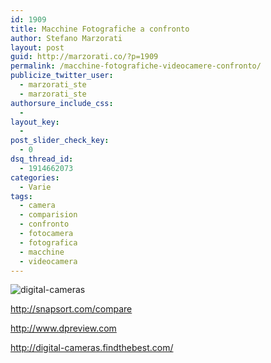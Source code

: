 ```yaml
---
id: 1909
title: Macchine Fotografiche a confronto
author: Stefano Marzorati
layout: post
guid: http://marzorati.co/?p=1909
permalink: /macchine-fotografiche-videocamere-confronto/
publicize_twitter_user:
  - marzorati_ste
  - marzorati_ste
authorsure_include_css:
  - 
layout_key:
  - 
post_slider_check_key:
  - 0
dsq_thread_id:
  - 1914662073
categories:
  - Varie
tags:
  - camera
  - comparision
  - confronto
  - fotocamera
  - fotografica
  - macchine
  - videocamera
---
```

![digital-cameras](http://cdn-4.nikon-cdn.com/en_INC/o/4vyYhAPnYjx8ovFzOcqDlzuDTL8/Overview/Secondary-2a-Compact.jpg)   

<a href="http://snapsort.com/compare" title="Macchine Fotografiche a confronto" target="_blank">http://snapsort.com/compare</a>

<a href="http://www.dpreview.com" target="_blank">http://www.dpreview.com</a>

<a href="http://digital-cameras.findthebest.com/" target="_blank">http://digital-cameras.findthebest.com/</a>